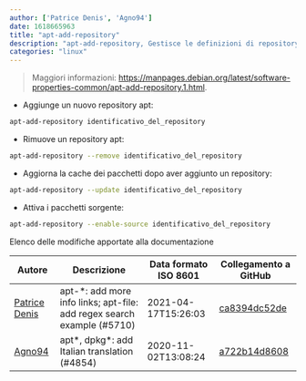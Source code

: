 ```yaml
---
author: ['Patrice Denis', 'Agno94']
date: 1618665963
title: "apt-add-repository"
description: "apt-add-repository, Gestisce le definizioni di repository apt."
categories: "linux"
---
```

> Maggiori informazioni: <https://manpages.debian.org/latest/software-properties-common/apt-add-repository.1.html>.

- Aggiunge un nuovo repository apt:

```bash
apt-add-repository identificativo_del_repository
```

- Rimuove un repository apt:

```bash
apt-add-repository --remove identificativo_del_repository
```

- Aggiorna la cache dei pacchetti dopo aver aggiunto un repository:

```bash
apt-add-repository --update identificativo_del_repository
```

- Attiva i pacchetti sorgente:

```bash
apt-add-repository --enable-source identificativo_del_repository
```
Elenco delle modifiche apportate alla documentazione


Autore | Descrizione | Data formato ISO 8601 | Collegamento a GitHub
------|-----|-----|-----
[Patrice Denis](mailto:patrice.denis@gmail.com) | apt-*: add more info links; apt-file: add regex search example (#5710) | 2021-04-17T15:26:03 | [ca8394dc52de](https://github.com/tldr-pages/tldr/commit/ca8394dc52def4e55971ce4049b20fa8839f464d)
[Agno94](mailto:agnophi@gmail.com) | apt*, dpkg*: add Italian translation (#4854) | 2020-11-02T13:08:24 | [a722b14d8608](https://github.com/tldr-pages/tldr/commit/a722b14d86085d614175c300539e3ccd8b957a48)

